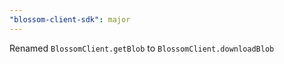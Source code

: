 ```yaml
---
"blossom-client-sdk": major
---
```


Renamed `BlossomClient.getBlob` to `BlossomClient.downloadBlob`
